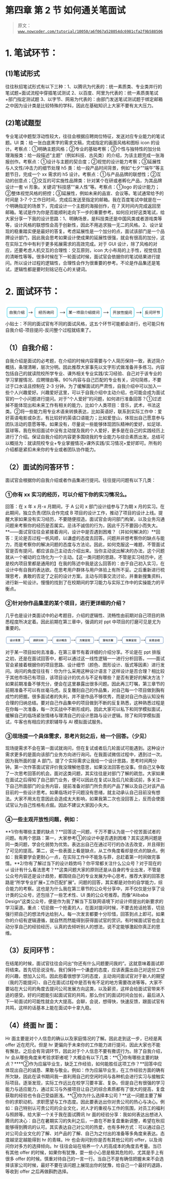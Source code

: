 # 第四章 第 2 节 如何通关笔面试

> 原文：[`www.nowcoder.com/tutorial/10050/a6f067a528054dc6981cfa2f9b588506`](https://www.nowcoder.com/tutorial/10050/a6f067a528054dc6981cfa2f9b588506)

# **1\. 笔试环节：**

## (1)**笔试形式**

往往秋招笔试形式有以下三种：1、以腾讯为代表的：统一素质类、专业类并行的笔试题+面试流程中穿插笔试测试 2、以百度、阿里为代表的：统一素质类笔试+部门指定测试题 3、以字节、网易为代表的：由部门发送笔试测试题于绑定邮箱之中因为设计类是比较特殊的学科，因此在基础知识上大家不要有太大压力。

## (2)**笔试题型**

专业笔试中题型浮动性较大，往往会根据应聘岗位特征，发送对应专业能力的笔试题。UI 类：给一张白底黑字的需求文稿，完成指定的画面风格和图标 icon 的设计。考察点：①明确主题风格；②专业的基础考察；③个性与独特性的加分处理海报类：给一段描述“主题”（例如科技、古风类）的介绍，为该主题完成一张海报创作。考察点：①设计与主题的契合度；②视觉的设计能力考察；③延展性与人文性/冲击力的细节处理 h5 类：给一段产品时间背景，例如“七夕”“端午”等主题节日，完成一个 xx 需求的 h5 设计。考察点：①与产品品牌的联想性；②互动的创意点；③交互的可实施性品牌类：针对某个在研或者孵化产品，为其品牌设计一套 vi 形象。关键词“科技感”“亲人性”等。考察点：①logo 的设计能力；②整体视觉风格的把控；③延展性，例如未来的品宣、会议等。笔试通常给予的时间是 3-7 个工作日时间，完成后发送至指定的邮箱。我在百度笔试中就是在一个明确指定的场景下，完成设计一个主题的海报创作，在 7 天时间内完成返回至邮箱。笔试是作为你是否能顺利走向下一步的重要参考。如何应对好这类笔试，给大家分享一下我的设计思路：1、明确场景，是科技类还是中国风类或者游戏类等等，设计风格的联想性会高于创新性，因此不用追求独一无二的风格。2、设计呈现的稳重踏实便是最好的答复。考虑延展性是一个加分的点，面试该部门是一个品牌设计部门，因此我会思考如果设计使成果的延展性很强，就会有很高的加分，这在实际工作中有利于更多拓展需求的高效完成。对于 GUI 设计，除了风格的对应，还要考虑人机交互的合理性：交互原则，icon 大小布局的上手性，视觉信息的清晰性等等。很多时候在下一轮面试时候，面试官会依据你的笔试结果进行提问。所以设计过程的逻辑性，合理性会作为很重要的参考。不论是作品集还是笔试，逻辑性都是要时刻铭记在心的关键词。

# 2. **面试环节：**

![](img/13cf4a8f172f022637cbc70a92d69bc1.png)小贴士：不同的面试官有不同的面试风格，这五个环节可能都会进行，也可能只有自我介绍-项目提问-反问整个过程就结束了。

## （1）自我介绍：

自我介绍是面试的必考题，在介绍的时候内容需要与个人简历保持一致，表述简介概括，条理清晰，层次分明。因此推荐大家事先以文字形式做准备并多练习。内容包括自己的就读院校所学专业、课外相关专业实践/实习经验、自己对于该专业的学习掌握情况、应聘理由等。90%内容与自己匹配的专业有关，词句简练，不要过于口水话且控制在 2-3 分钟。为了缓解面试的严肃性，自我介绍中可以加入一些个人兴趣爱好。兴趣爱好这里，可以于自我介绍中主动介绍，也可能会成为面试官的一个小问题进行提问。对于“个人爱好”的问题，如何进行准备回答？①过滤掉不能体现出和未来工作有相关的能力，比如个人类项目：音乐，武术，书法这类。②将一些能力用专业术语来转换表达，比如英语好，联系到实际工作中：爱好英语电影或杂志，有比较好的英语口语能力；比如爱登山，体现出自己愿意参与团队活动的意愿等等。如果没有，尽量说一些能够体现团队精神的爱好，如足球、篮球等。我在秋招面试中没有主动提及我的个人爱好，更多是在自己的实践经历上进行了介绍。保证自我介绍的内容更多围绕我的专业能力与综合素质出发。总结可以概括为：就读院校专业+专业掌握情况+课外实践/实习情况+爱好即可。所有的介绍都是紧扣未来你的专业或者团队协作能力。

## （2）面试的问答环节：

面试官会根据你的自我介绍或者作品集进行提问。往往提问问题有以下几类：

### **①你有 xx 实习的经历，可以介绍下你的实习情况么。**

回答：在 x 年 x 月-x 月期间，于 A 公司 x 部门设计组参与了为期 x 月的实习。在此期间，独立负责/团队合作完成 B 项目的设计工作，推动了项目的设计上线。提醒大家如果没有实习经历，不要随便捏造。面试官会询问部门构架，以及业务沟通问题来考察你的经历是否属实。忌讳不诚信的行为，因此千万不要因小而失大。**——面试官往往会紧接着询问，设计中是否遇到困难？（并如何解决的）**回答：无论是否过程一帆风顺，以谦虚的态度去回答。问题并非想考察你的缺点与能力，而是考察你的解决问题的态度与方法论。因此，如何克服这一难题，不管面试官是否有提问，都应该自己主动去介绍出来。当你主动说出解决的办法，这个问题就从一个被动的立场化为一个主动。【这一类问题的思路，不管是实习经历中，还是校内项目里都是通用的】在我的陈述中我是这么回答的：由于自己初入实习，在设计中有自我的表达欲。在思考用户群体与用户体验上有所不妥。之后重新进行梳理思考，勇敢的否定了之前的设计方案。主动与同事交流讨论，并重新搜集资料，进行新一轮设计。慢慢的找到了在校期间的学习能力与实际工作中的实操能力的平衡点。

### **②针对你作品集里的某个项目，进行更详细的介绍？**

几乎也是设计类面试中的必考题目，介绍的逻辑性、流畅性由前期对自己项目的熟悉程度所决定着。因此前期在第三章中，强调的对 ppt 中项目的打磨可见是尤为重要的。![](img/d3889693193da486e7bcee41da297815.png)对于某一项目如何去准备，在第三章节有着详细的介绍分享。不论是在 ppt 排版之初，还是在面试回答中，都可以通过这一线性逻辑一一进行分析回答。——面试官会紧接着根据你的项目思路、设计细节（颜色、图形设计、版式等因素）进行发问。询问的角度往往有：你为什么采用这种设计语言？这样设计是否合理？相比较于其他市场已有项目，该项目设计的优点与不足有哪些？是否有更好的解决方法？如果前期准备不够充分，便会在这里暴露出很多问题。因此再三叮嘱，第三章节的前期准备不可以有丝毫马虎。反复雕刻自己的作品集，对自己每一个项目做到胸有成竹的把握。很多面试者的失利，并不是作品不够优秀，而是对自己作品认知没有合理的归纳总结。要对自己作品集中的项目做到不断的反复熟悉，这种熟悉过程是在你每一次准备，每一次实战中不断形成的。因此大家可以私下和同学模拟面试，缓解自己的临场紧张情绪与理清自己的设计思路与设计逻辑。除了和同学模拟面试，牛客也有相应的求职辅导与 AI 模拟面试服务。

### **③现场提一个具体需求，思考片刻之后，给一个回答。（少见）**

现场提需求不会在第一面试就询问，但在复试或者后几轮面试可能遇到。这种设计需求更多的是面向该部门业务方向进行询问。在我面试微信过程中，遇到过一次。因为我所面的是 A 部门，提了个实际需求让我给一个设计思路，思考时间两分钟。第一次作答面试官评价我没理解他意思，如果没法回答也没事。但自己又争取了一次思考回答的机会。面对这类问题，其实往往是对部门了解的疏忽。大家如果在面试之后得知了自己部门业务，便可以因此在复试以及后几轮面试前，多关注一下自己所面部门的业务内容，提前准备对部门所负责的产品了解以及自己对该产品目前的一些设计思考。如果临场对于问题没有思绪，就主动承认自己目前没有想法。大家不用太在意因此会造成太大影响，如果我第二次也没回答上，反而会使面试官认为自己性格有点倔。因此不建议大家因小失大。

### **④一些主观开放性问题，例如：**

**1/你有哪些主要的缺点？**回答这一问题，千万不要认为是一个挖苦面试者的问题。有两个思路：第一，大家参考①的设计中是否遇到困难？其实这两问题是同一类问题，学会化弱势为优势。表达出自己在通过可行的办法去改变，并且得到了可见的提高。第二，说一些表面上看是缺点，从工作角度看却是优点的缺点。例如：我需要学会更耐心一点，在实际工作中不能急与莽，总赶着第一时间做完事情。**2/你有了解过当下的设计趋势吗？你平常都关注什么公众号？对于现在的 ui 设计有什么看法思考？**这类问题大家的原则还是从自身的专业出发，不管是公众号内容还是设计趋势，都围绕自己的专业发展为中心思考。推荐大家的回答思路是“所学专业扩展+工作匹配扩展”。问题的回答，其实都是对你的自学能力，综合能力的考察。这也是为什么我在第三章节的公众号分享中，并不仅仅是分享了设计类的公众号，还包括了一些艺术性、UI 类的公众号推荐。而像“Alibaba Design”这类公众号，便是作为我了解当下互联网语境下对设计师提出的新要求的学习渠道。重点：切忌做一个抢麦的人，在面对提问时候，不要去抢话抢答，切忌强行把自己的想法传达给别人。每一次发言都要十分珍惜，回答到点上即可。如果你的介绍有逻辑遵循，就自然而然能得到获得面试官的赏识。有时候面试官也会主动分享自己的经验经历，认真的去倾听别人的想法，说不定能够激起你真正的思维。

## （3）反问环节：

在结尾的时候，面试官往往会问出“你还有什么问题要问我的”。这就意味着面试即将结束。首先切忌说没有。我们保持一个谦虚的态度，应该表露出自己对这份工作的兴趣，想加入公司。因此抱着很想学习的态度，主动询问面试官对于新人的期望（我的万能提问）、自己在面试过程中是否有有不足的地方需要改进等等。大家不要站在大公司的角度去提问公司发展方向这类，以及薪资，这样会给面试官带来不适的感受。好的问题能引起面试官的共鸣，那么你们的面试时间会加长，最后进入下一轮面试的可能性就会大大提高。会聊，会说，想得快，快速反馈，跟面试官有共鸣，这样的话基本上能在面试中十拿九稳。

## （4）终面 hr 面：

Hr 面主要是对个人信息的确认以及家庭情况的了解。因此走到这一步，已经是离 offer 近在咫尺。但是 hr 更偏向于未来你的工作能力进行提问，因此大家也不能有懈怠。之后会有背调环节，因此对于个人信息不要有撒谎行为。除了自我介绍，hr 会从哪些角度来考验求职者呢？大概会有以下几类：**①你有哪些主要的缺点？****②作为应届毕业生，缺乏工作经验，如何能胜任这项工作？**回答中应体现出自己的诚恳、果敢与敬业。例如：作为应届毕业生，在工作经验方面的确有所欠缺，因此在读书期间我一直利用自己的空闲时间与各种机会进行实习与接触实际项目。逐渐发现，实际工作远比在校学习要丰富、复杂。但是自己有很强的学习能力与适应能力，通过实习与外接项目让自己的综合素质都有了很大的提高，复盘获取的经验也令自己受益匪浅。**③你为什么选择本公司？**这一问题主要了解你的求职动机、求职愿望与工作态度。因此要表达出你对贵公司的热心与决心。例如：自己特别认可贵公司的企业文化，对人才的重视与工作的氛围，对员工的福利与照顾等。给大家一个关于我在面试腾讯 hr 面的经验分享：我如何表达出想进入腾讯的决心：自己在暑期实习的失利之后，一直在不断复盘重新调整，希望在秋招能够得到腾讯的认可。其实表达自己对公司的热爱，也有多种方式：可以通过自己对公司企业文化的了解、对产品的了解、自己为之付出的准备等多角度来表达。态度越坚定越能得到 hr 的青睐。Hr 也会询问到你是否有其他公司的 offer，以及询问你对多方的选择倾向。hr 往往会站在培养一个人的高成本的角度去考量。当已有其他 offer 的时候，如果你有犹豫，耍一些小心思是极其危险的，尤其是手上有很多 offer 的时候。慎重对待自己的一言一行。当自己不是有确信把握未来不会选择该家公司时候，最好不要在该问题上展现出你的犹豫，给自己一个最好的退路，等收到 offer 之后再做斟酌选择。
